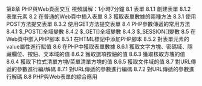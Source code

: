 ```
```

```
```

```
```


第8章  PHP與Web頁面交互
  視頻講解：1小時7分鐘
8.1  表單
8.1.1  創建表單
8.1.2  表單元素
8.2  在普通的Web頁中插入表單
8.3  獲取表單數據的兩種方法
8.3.1  使用POST方法提交表單
8.3.2  使用GET方法提交表單
8.4  PHP參數傳遞的常用方法
8.4.1  $_POST[]全域變數
8.4.2  $_GET[]全域變數
8.4.3  $_SESSION[]變數
8.5  在Web頁中嵌入PHP腳本
8.5.1  在HTML標記中添加PHP腳本
8.5.2  對表單元素的value屬性進行賦值
8.6  在PHP中獲取表單數據
8.6.1  獲取文字方塊、密碼域、隱藏欄位、按鈕、文本域的值
8.6.2  獲取選項按鈕的值
8.6.3  獲取核取方塊的值
8.6.4  獲取下拉式清單方塊/菜單清單方塊的值
8.6.5  獲取文件域的值
8.7  對URL傳遞的參數進行編/解碼
8.7.1  對URL傳遞的參數進行編碼
8.7.2  對URL傳遞的參數進行解碼
8.8  PHP與Web表單的綜合應用
